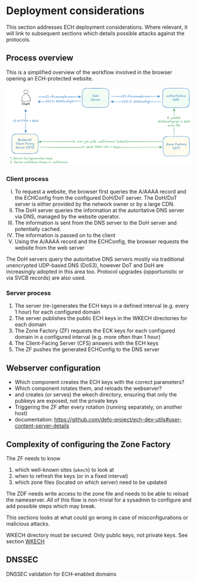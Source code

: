 # Deployment considerations

This section addresses ECH deployment considerations. Where relevant, it will link to subsequent sections which details possible attacks against the protocols.

## Process overview

This is a simplified overview of the workflow involved in the browser opening an ECH-protected website.


![WKECH flow](wkech-flow.png)

### Client process

<ol>
<li style="list-style: upper-roman;">To request a website, the browser first queries the A/AAAA record and the ECHConfig from the configured DoH/DoT server. The DoH/DoT server is either provided by the network owner or by a large CDN.</li>
<li style="list-style: upper-roman;">The DoH server queries the information at the autoritative DNS server via DNS, managed by the website operator.</li>
<li style="list-style: upper-roman;">The information is sent from the DNS server to the DoH server and potentially cached.</li>
<li style="list-style: upper-roman;">The information is passed on to the client</li>
<li style="list-style: upper-roman;">Using the A/AAAA record and the ECHConfig, the browser requests the website from the web server</li>
</ol>

The DoH servers query the autoritative DNS servers mostly via traditional unencrypted UDP-based DNS (Do53), however DoT and DoH are increasingly adopted in this area too. Protocol upgrades (opportunistic or via SVCB records) are also used.

### Server process

1. The server (re-)generates the ECH keys in a defined interval (e.g. every 1 hour) for each configured domain
2. The server publishes the public ECH keys in the WKECH directories for each domain
3. The Zone Factory (ZF) requests the ECK keys for each configured domain in a configured interval (e.g. more often than 1 hour)
4. The Client-Facing Server (CFS) answers with the ECH keys
5. The ZF pushes the generated ECHConfig to the DNS server

## Webserver configuration

- Which component creates the ECH keys with the correct parameters?
- Which component rotates them, and reloads the webserver?
- and creates (or serves) the wkech directory, ensuring that only the pubkeys are exposed, not the private keys
- Triggering the ZF after every rotation (running separately, on another host)
- documentation: https://github.com/defo-project/ech-dev-utils#user-content-server-details

## Complexity of configuring the Zone Factory

The ZF needs to know
1. which well-known sites (`wkech`) to look at
2. when to refresh the keys (or in a fixed interval)
3. which zone files (located on which server) need to be updated

The ZDF needs write access to the zone file and needs to be able to reload the nameserver.
All of this flow is non-trivial for a sysadmin to configure and add possible steps which may break.

This sections looks at what could go wrong in case of misconfigurations or malicious attacks.

WKECH directory must be secured: Only public keys, not private keys. See section [WKECH](../../weaknesses/wkech)

## DNSSEC

DNSSEC validation for ECH-enabled domains
